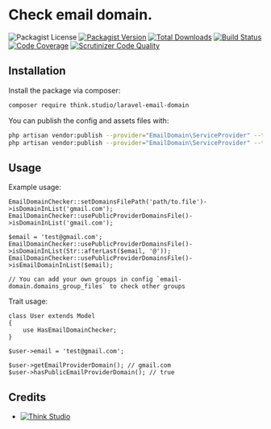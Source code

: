 # Check email domain.

![Packagist License](https://img.shields.io/packagist/l/think.studio/laravel-email-domain?color=%234dc71f)
[![Packagist Version](https://img.shields.io/packagist/v/think.studio/laravel-email-domain)](https://packagist.org/packages/think.studio/laravel-email-domain)
[![Total Downloads](https://img.shields.io/packagist/dt/think.studio/laravel-email-domain)](https://packagist.org/packages/think.studio/laravel-email-domain)
[![Build Status](https://scrutinizer-ci.com/g/dev-think-one/laravel-email-domain/badges/build.png?b=main)](https://scrutinizer-ci.com/g/dev-think-one/laravel-email-domain/build-status/main)
[![Code Coverage](https://scrutinizer-ci.com/g/dev-think-one/laravel-email-domain/badges/coverage.png?b=main)](https://scrutinizer-ci.com/g/dev-think-one/laravel-email-domain/?branch=main)
[![Scrutinizer Code Quality](https://scrutinizer-ci.com/g/dev-think-one/laravel-email-domain/badges/quality-score.png?b=main)](https://scrutinizer-ci.com/g/dev-think-one/laravel-email-domain/?branch=main)

## Installation

Install the package via composer:

```bash
composer require think.studio/laravel-email-domain
```

You can publish the config and assets files with:

```bash
php artisan vendor:publish --provider="EmailDomain\ServiceProvider" --tag="config"
php artisan vendor:publish --provider="EmailDomain\ServiceProvider" --tag="storage"
```

## Usage

Example usage:

```injectablephp
EmailDomainChecker::setDomainsFilePath('path/to.file')->isDomainInList('gmail.com');
EmailDomainChecker::usePublicProviderDomainsFile()->isDomainInList('gmail.com');

$email = 'test@gmail.com';
EmailDomainChecker::usePublicProviderDomainsFile()->isDomainInList(Str::afterLast($email, '@'));
EmailDomainChecker::usePublicProviderDomainsFile()->isEmailDomainInList($email);

// You can add your own groups in config `email-domain.domains_group_files` to check other groups
```

Trait usage:

```injectablephp
class User extends Model
{
    use HasEmailDomainChecker;
}

$user->email = 'test@gmail.com';

$user->getEmailProviderDomain(); // gmail.com
$user->hasPublicEmailProviderDomain(); // true
```

## Credits

- [![Think Studio](https://yaroslawww.github.io/images/sponsors/packages/logo-think-studio.png)](https://think.studio/)
